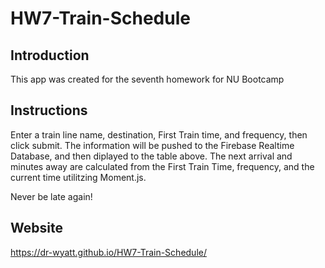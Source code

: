 # HW7-Train-Schedule

## Introduction
This app was created for the seventh homework for NU Bootcamp

## Instructions
Enter a train line name, destination, First Train time, and frequency, then click submit.
The information will be pushed to the Firebase Realtime Database, and then diplayed to the table above. 
The next arrival and minutes away are calculated from the First Train Time, frequency, and the current time utilitzing Moment.js. 

Never be late again!

## Website
https://dr-wyatt.github.io/HW7-Train-Schedule/
